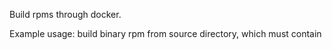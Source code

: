 Build rpms through docker.

Example usage: build binary rpm from source directory, which must contain
